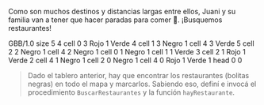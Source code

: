 <gs-attire attire-url="https://raw.githubusercontent.com/MumukiProject/mumuki-guia-gobstones-general-secundaria/master/assets/attires/config_1587670844103.json"></gs-attire>

Como son muchos destinos y distancias largas entre ellos, Juani y su familia van a tener que hacer paradas para comer :fork_and_knife:. ¡Busquemos restaurantes!

<gs-board>
     GBB/1.0
     size 5 4
     cell 0 3 Rojo 1 Verde 4 
     cell 1 3 Negro 1 
     cell 4 3 Verde 5 
     cell 2 2 Negro 1 
     cell 4 2 Negro 1 
     cell 0 1 Negro 1 
     cell 1 1 Verde 3 
     cell 2 1 Rojo 1 Verde 2 
     cell 4 1 Negro 1 
     cell 2 0 Negro 1 
     cell 4 0 Rojo 1 Verde 1 
     head 0 0
</gs-board>

> Dado el tablero anterior, hay que encontrar los restaurantes (bolitas negras) en todo el mapa y marcarlos. Sabiendo eso, definí e invocá el procedimiento `BuscarRestaurantes` y la función `hayRestaurante`.
